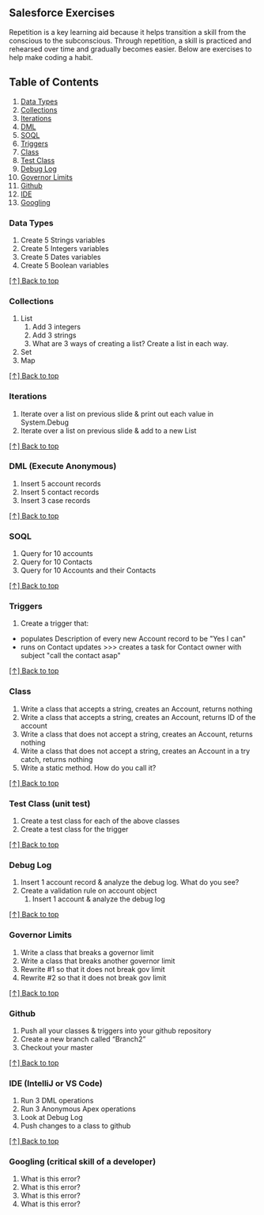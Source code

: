 ## Salesforce Exercises

Repetition is a key learning aid because it helps transition a skill from the conscious to the subconscious. Through repetition, a skill is practiced and rehearsed over time and gradually becomes easier. Below are exercises to help make coding a habit.

## Table of Contents
1. [Data Types](#data-types)
2. [Collections](#collections)
3. [Iterations](#iterations)
4. [DML](#dml-execute-anonymous)
5. [SOQL](#soql)
6. [Triggers](#triggers)
7. [Class](#class)
8. [Test Class](#test-class-unit-test)
9. [Debug Log](#debug-log)
10. [Governor Limits](#governor-limits)
11. [Github](#github)
12. [IDE](#ide-intellij-or-vs-code)
13. [Googling](#Googling)

### Data Types
1. Create 5 Strings variables
2. Create 5 Integers variables
3. Create 5 Dates variables
4. Create 5 Boolean variables

[[↑] Back to top](#salesforce-exercises)

### Collections
1. List
   1. Add 3 integers
   2. Add 3 strings
   3. What are 3 ways of creating a list? Create a list in each way.
2. Set
3. Map

[[↑] Back to top](#salesforce-exercises)

### Iterations
1. Iterate over a list on previous slide & print out each value in System.Debug
2. Iterate over a list on previous slide & add to a new List

[[↑] Back to top](#salesforce-exercises)

### DML (Execute Anonymous)
1. Insert 5 account records 
2. Insert 5 contact records
3. Insert 3 case records

[[↑] Back to top](#salesforce-exercises)

### SOQL
1. Query for 10 accounts
2. Query for 10 Contacts
3. Query for 10 Accounts and their Contacts

[[↑] Back to top](#salesforce-exercises)

### Triggers
1. Create a trigger that:
* populates Description of every new Account record to be "Yes I can"
* runs on Contact updates >>> creates a task for Contact owner with subject "call the contact asap"

[[↑] Back to top](#salesforce-exercises)

### Class
1. Write a class that accepts a string, creates an Account, returns nothing
2. Write a class that accepts a string, creates an Account, returns ID of the account
3. Write a class that does not accept a string, creates an Account, returns nothing
4. Write a class that does not accept a string, creates an Account in a try catch, returns nothing
5. Write a static method. How do you call it?

[[↑] Back to top](#salesforce-exercises)

### Test Class (unit test)
1. Create a test class for each of the above classes
2. Create a test class for the trigger

[[↑] Back to top](#salesforce-exercises)

### Debug Log
1. Insert 1 account record & analyze the debug log. What do you see?
2. Create a validation rule on account object
   1. Insert 1 account & analyze the debug log

[[↑] Back to top](#salesforce-exercises)

### Governor Limits
1. Write a class that breaks a governor limit
2. Write a class that breaks another governor limit
3. Rewrite #1 so that it does not break gov limit
4. Rewrite #2 so that it does not break gov limit

[[↑] Back to top](#salesforce-exercises)

### Github
1. Push all your classes & triggers into your github repository
2. Create a new branch called “Branch2”
3. Checkout your master

[[↑] Back to top](#salesforce-exercises)

### IDE (IntelliJ or VS Code)
1. Run 3 DML operations 
2. Run 3 Anonymous Apex operations
3. Look at Debug Log
4. Push changes to a class to github

[[↑] Back to top](#salesforce-exercises)

### Googling (critical skill of a developer)
1. What is this error?
2. What is this error?
3. What is this error?
4. What is this error?


